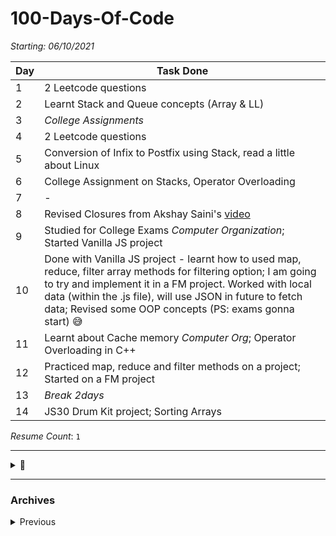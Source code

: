 # 100-Days-Of-Code

*Starting:  06/10/2021*

|Day|Task Done|
|-----|-----|
|1|2 Leetcode questions|
|2|Learnt Stack and Queue concepts (Array & LL)|
|3|*College Assignments*|
|4|2 Leetcode questions|
|5|Conversion of Infix to Postfix using Stack, read a little about Linux|
|6|College Assignment on Stacks, Operator Overloading|
|7|-|
|8|Revised Closures from Akshay Saini's [video](https://www.youtube.com/watch?v=t1nFAMws5FI)|
|9|Studied for College Exams *Computer Organization*; Started Vanilla JS project|
|10| Done with Vanilla JS project - learnt how to used map, reduce, filter array methods for filtering option; I am going to try and implement it in a FM project. Worked with local data (within the .js file), will use JSON in future to fetch data; Revised some OOP concepts (PS: exams gonna start) 😅|
|11|Learnt about Cache memory *Computer Org*; Operator Overloading in C++ |
|12| Practiced map, reduce and filter methods on a project; Started on a FM project|
|13|*Break 2days*|
|14|JS30 Drum Kit project; Sorting Arrays|

*Resume Count*: `1`

___

<details>
  <summary> 🛒 </summary>
  <br>
  
  - [ ] DS in C++ 
  - [ ] JS () 
      - [ ] Course
      - [ ] JS30
  - [ ] React 
      - [ ] v2 Portfolio
</details>
  
___

### Archives
<details>
  <summary> Previous </summary>
 <br>
  
|Day|Task Done|
|-----|-----|
|1|Started Frontend mentor [Challenge](https://www.frontendmentor.io/challenges/tip-calculator-app-ugJNGbJUX)|
|2|Completed CSS of Challenge; Covered [functions](https://youtu.be/vvanI8NRlSI) from Community Classroom's DSA playlist |
|3|Working on JS of project; Advanced Array methods in JS|
|4|Started Arrays from Community classroom DSA playlist |
|5|Nm|
|6||
  
  </details>

